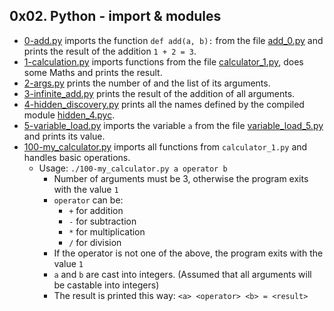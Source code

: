 ## 0x02. Python - import & modules

- [0-add.py](0-add.py) imports the function `def add(a, b):` from the file [add_0.py](add_0.py) and prints the result of the addition `1 + 2 = 3`.
- [1-calculation.py](1-calculation.py) imports functions from the file [calculator_1.py](calculator_1.py), does some Maths and prints the result.
- [2-args.py](2-args.py) prints the number of and the list of its arguments.
- [3-infinite_add.py](3-infinite_add.py) prints the result of the addition of all arguments.
- [4-hidden_discovery.py](4-hidden_discovery.py) prints all the names defined by the compiled module [hidden_4.pyc](https://github.com/holbertonschool/0x02.py/raw/master/hidden_4.pyc).
- [5-variable_load.py](5-variable_load.py) imports the variable `a` from the file [variable_load_5.py](variable_load_5.py) and prints its value.
- [100-my_calculator.py](100-my_calculator.py) imports all functions from `calculator_1.py` and handles basic operations.
  - Usage: `./100-my_calculator.py a operator b`
    - Number of arguments must be 3, otherwise the program exits with the value `1`
    - `operator` can be:
      - `+` for addition
      - `-` for subtraction
      - `*` for multiplication
      - `/` for division
    - If the operator is not one of the above, the program exits with the value `1`
    - `a` and `b` are cast into integers. (Assumed that all arguments will be castable into integers)
    - The result is printed this way: `<a> <operator> <b> = <result>`
